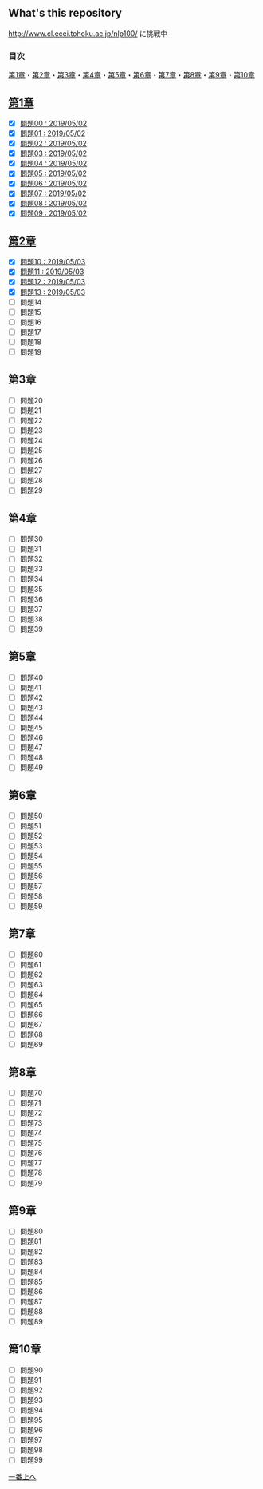 ## What's this repository

http://www.cl.ecei.tohoku.ac.jp/nlp100/ に挑戦中

### 目次
[第1章](/README.md#第1章)・[第2章](/README.md#第2章)・[第3章](/README.md#第3章)・[第4章](/README.md#第4章)・[第5章](/README.md#第5章)・[第6章](/README.md#第6章)・[第7章](/README.md#第7章)・[第8章](/README.md#第8章)・[第9章](/README.md#第9章)・[第10章](/README.md#第10章)

## [第1章](https://github.com/irtfrm/NLP100/tree/master/ch1)
- [x] [問題00 : 2019/05/02](https://github.com/irtfrm/NLP100/blob/master/ch1/q00.py)
- [x] [問題01 : 2019/05/02](https://github.com/irtfrm/NLP100/blob/master/ch1/q01.py)
- [x] [問題02 : 2019/05/02](https://github.com/irtfrm/NLP100/blob/master/ch1/q02.py)
- [x] [問題03 : 2019/05/02](https://github.com/irtfrm/NLP100/blob/master/ch1/q03.py)
- [x] [問題04 : 2019/05/02](https://github.com/irtfrm/NLP100/blob/master/ch1/q04.py)
- [x] [問題05 : 2019/05/02](https://github.com/irtfrm/NLP100/blob/master/ch1/q05.py)
- [x] [問題06 : 2019/05/02](https://github.com/irtfrm/NLP100/blob/master/ch1/q06.py)
- [x] [問題07 : 2019/05/02](https://github.com/irtfrm/NLP100/blob/master/ch1/q07.py)
- [x] [問題08 : 2019/05/02](https://github.com/irtfrm/NLP100/blob/master/ch1/q08.py)
- [x] [問題09 : 2019/05/02](https://github.com/irtfrm/NLP100/blob/master/ch1/q09.py)

## [第2章](https://github.com/irtfrm/NLP100/tree/master/ch2)
- [x] [問題10 : 2019/05/03](https://github.com/irtfrm/NLP100/blob/master/ch2/q10.py)
- [x] [問題11 : 2019/05/03](https://github.com/irtfrm/NLP100/blob/master/ch2/q11.py)
- [x] [問題12 : 2019/05/03](https://github.com/irtfrm/NLP100/blob/master/ch2/q12.py)
- [x] [問題13 : 2019/05/03](https://github.com/irtfrm/NLP100/blob/master/ch2/q13.py)
- [ ] 問題14
- [ ] 問題15
- [ ] 問題16
- [ ] 問題17
- [ ] 問題18
- [ ] 問題19

## 第3章
- [ ] 問題20
- [ ] 問題21
- [ ] 問題22
- [ ] 問題23
- [ ] 問題24
- [ ] 問題25
- [ ] 問題26
- [ ] 問題27
- [ ] 問題28
- [ ] 問題29

## 第4章
- [ ] 問題30
- [ ] 問題31
- [ ] 問題32
- [ ] 問題33
- [ ] 問題34
- [ ] 問題35
- [ ] 問題36
- [ ] 問題37
- [ ] 問題38
- [ ] 問題39

## 第5章
- [ ] 問題40
- [ ] 問題41
- [ ] 問題42
- [ ] 問題43
- [ ] 問題44
- [ ] 問題45
- [ ] 問題46
- [ ] 問題47
- [ ] 問題48
- [ ] 問題49

## 第6章
- [ ] 問題50
- [ ] 問題51
- [ ] 問題52
- [ ] 問題53
- [ ] 問題54
- [ ] 問題55
- [ ] 問題56
- [ ] 問題57
- [ ] 問題58
- [ ] 問題59

## 第7章
- [ ] 問題60
- [ ] 問題61
- [ ] 問題62
- [ ] 問題63
- [ ] 問題64
- [ ] 問題65
- [ ] 問題66
- [ ] 問題67
- [ ] 問題68
- [ ] 問題69

## 第8章
- [ ] 問題70
- [ ] 問題71
- [ ] 問題72
- [ ] 問題73
- [ ] 問題74
- [ ] 問題75
- [ ] 問題76
- [ ] 問題77
- [ ] 問題78
- [ ] 問題79

## 第9章
- [ ] 問題80
- [ ] 問題81
- [ ] 問題82
- [ ] 問題83
- [ ] 問題84
- [ ] 問題85
- [ ] 問題86
- [ ] 問題87
- [ ] 問題88
- [ ] 問題89

## 第10章
- [ ] 問題90
- [ ] 問題91
- [ ] 問題92
- [ ] 問題93
- [ ] 問題94
- [ ] 問題95
- [ ] 問題96
- [ ] 問題97
- [ ] 問題98
- [ ] 問題99

[一番上へ](/README.md)
